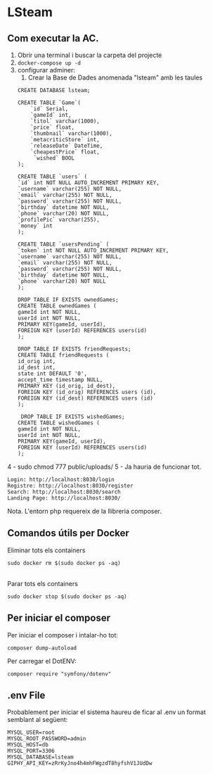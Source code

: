 # LSteam

## Com executar la AC. 
1. Obrir una terminal i buscar la carpeta del projecte
1. <code>docker-compose up -d</code>
1. configurar adminer:
   1. Crear la Base de Dades anomenada "lsteam" amb les taules
    ~~~~
    CREATE DATABASE lsteam;

    CREATE TABLE `Game`(
        `id` Serial,
        `gameId` int,
        `titol` varchar(1000),
        `price` float,
        `thumbnail` varchar(1000),
        `metacriticStore` int,
        `releaseDate` DateTime,
        `cheapestPrice` float,
         `wished` BOOL
    );

    CREATE TABLE `users` (
    `id` int NOT NULL AUTO_INCREMENT PRIMARY KEY,
    `username` varchar(255) NOT NULL,
    `email` varchar(255) NOT NULL,
    `password` varchar(255) NOT NULL,
    `birthday` datetime NOT NULL,
    `phone` varchar(20) NOT NULL,
    `profilePic` varchar(255),
    `money` int
    );

    CREATE TABLE `usersPending` (
    `token` int NOT NULL AUTO_INCREMENT PRIMARY KEY,
    `username` varchar(255) NOT NULL,
    `email` varchar(255) NOT NULL,
    `password` varchar(255) NOT NULL,
    `birthday` datetime NOT NULL,
    `phone` varchar(20) NOT NULL
    );
   
   DROP TABLE IF EXISTS ownedGames;
    CREATE TABLE ownedGames (
    gameId int NOT NULL,
    userId int NOT NULL,
    PRIMARY KEY(gameId, userId),
    FOREIGN KEY (userId) REFERENCES users(id)
    );
   
   DROP TABLE IF EXISTS friendRequests;
   CREATE TABLE friendRequests (
   id_orig int,
   id_dest int,
   state int DEFAULT '0',
   accept_time timestamp NULL,
   PRIMARY KEY (id_orig, id_dest),
   FOREIGN KEY (id_orig) REFERENCES users (id),
   FOREIGN KEY (id_dest) REFERENCES users (id)
   );
   
     DROP TABLE IF EXISTS wishedGames;
    CREATE TABLE wishedGames (
    gameId int NOT NULL,
    userId int NOT NULL,
    PRIMARY KEY(gameId, userId),
    FOREIGN KEY (userId) REFERENCES users(id)
    );
    ~~~~
4 - sudo chmod 777 public/uploads/
5 - Ja hauria de funcionar tot. 

    Login: http://localhost:8030/login
    Registre: http://localhost:8030/register
    Search: http://localhost:8030/search
    Landing Page: http://localhost:8030/

Nota. L'entorn php requereix de la llibreria composer.


## Comandos útils per Docker

Eliminar tots els containers <br>
```
sudo docker rm $(sudo docker ps -aq)
```
<br>
Parar tots els containers <br>

```
sudo docker stop $(sudo docker ps -aq)
```

## Per iniciar el composer
Per iniciar el composer i intalar-ho tot:
```
composer dump-autoload
```
Per carregar el DotENV:
```
composer require "symfony/dotenv"
```

## .env File

Probablement per iniciar el sistema haureu de ficar al .env un format semblant al següent:
```
MYSQL_USER=root
MYSQL_ROOT_PASSWORD=admin
MYSQL_HOST=db
MYSQL_PORT=3306
MYSQL_DATABASE=lsteam
GIPHY_API_KEY=zRrKyJno4h4mhFWgzdT8hyfshV1JUdDw
```
